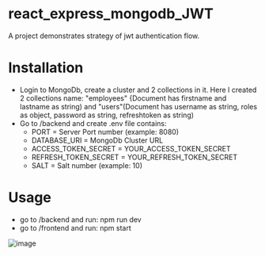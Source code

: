 # react_express_mongodb_JWT
A project demonstrates strategy of jwt authentication flow.

# Installation
- Login to MongoDb, create a cluster and 2 collections in it. Here I created 2 collections name: "employees" {Document has firstname and lastname as string) and "users"(Document has username as string, roles as  object, password as string, refreshtoken as string)
- Go to /backend and create .env file contains: 
  + PORT = Server Port number (example: 8080)
  + DATABASE_URI = MongoDb Cluster URL 
  + ACCESS_TOKEN_SECRET = YOUR_ACCESS_TOKEN_SECRET 
  + REFRESH_TOKEN_SECRET = YOUR_REFRESH_TOKEN_SECRET
  + SALT = Salt number (example: 10)

# Usage
- go to /backend and run: npm run dev
- go to /frontend and run: npm start


![image](https://user-images.githubusercontent.com/71656736/192789547-85de6747-8bd5-4f9e-839b-effa893343c8.png)
